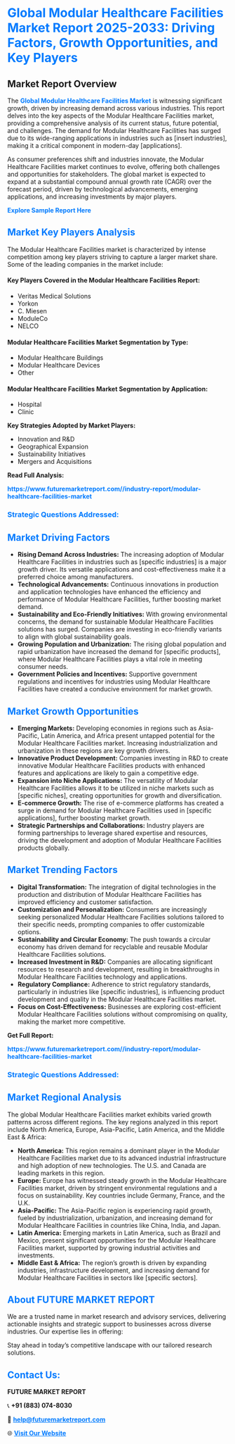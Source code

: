 <h1 style="color: #007BFF;">Global Modular Healthcare Facilities Market Report 2025-2033: Driving Factors, Growth Opportunities, and Key Players</h1>

<section id="overview">
<h2>Market Report Overview</h2>
<p>The <a href="https://www.futuremarketreport.com//industry-report/modular-healthcare-facilities-market" style="color: #007BFF; text-decoration: none;"><strong>Global Modular Healthcare Facilities Market</strong></a> is witnessing significant growth, driven by increasing demand across various industries. This report delves into the key aspects of the Modular Healthcare Facilities market, providing a comprehensive analysis of its current status, future potential, and challenges. The demand for Modular Healthcare Facilities has surged due to its wide-ranging applications in industries such as [insert industries], making it a critical component in modern-day [applications].</p>
<p>As consumer preferences shift and industries innovate, the Modular Healthcare Facilities market continues to evolve, offering both challenges and opportunities for stakeholders. The global market is expected to expand at a substantial compound annual growth rate (CAGR) over the forecast period, driven by technological advancements, emerging applications, and increasing investments by major players.</p>
</section>

<section id="overview">
<p><a href="https://www.futuremarketreport.com//request-sample/reportId=88475" style="color: #007BFF; text-decoration: none;"><strong>Explore Sample Report Here</strong></a></p>
</section>

<section id="key-players">
<h2 style="color: #007BFF;">Market Key Players Analysis</h2>
<p>The Modular Healthcare Facilities market is characterized by intense competition among key players striving to capture a larger market share. Some of the leading companies in the market include:</p>
<h4>Key Players Covered in the Modular Healthcare Facilities Report:</h4>
<ul><li>Veritas Medical Solutions</li><li>Yorkon</li><li>C. Miesen</li><li>ModuleCo</li><li>NELCO</li></ul>
<h4>Modular Healthcare Facilities Market Segmentation by Type:</h4>
<ul><li>Modular Healthcare Buildings</li><li>Modular Healthcare Devices</li><li>Other</li></ul>

<h4>Modular Healthcare Facilities Market Segmentation by Application:</h4>
<ul><li>Hospital</li><li>Clinic</li></ul>
<p><strong>Key Strategies Adopted by Market Players:</strong></p>
<ul>
<li>Innovation and R&D</li>
<li>Geographical Expansion</li>
<li>Sustainability Initiatives</li>
<li>Mergers and Acquisitions</li>
</ul>
</section>

<section>
<p><strong>Read Full Analysis: </strong></p><a href="https://www.futuremarketreport.com//industry-report/modular-healthcare-facilities-market" style="color: #007BFF; text-decoration: none;"><strong>https://www.futuremarketreport.com//industry-report/modular-healthcare-facilities-market</strong></a>
<h3 style="color: #007BFF;">Strategic Questions Addressed:</h3>
</section>

<section id="driving-factors">
<h2 style="color: #007BFF;">Market Driving Factors</h2>
<ul>
<li><strong>Rising Demand Across Industries:</strong> The increasing adoption of Modular Healthcare Facilities in industries such as [specific industries] is a major growth driver. Its versatile applications and cost-effectiveness make it a preferred choice among manufacturers.</li>
<li><strong>Technological Advancements:</strong> Continuous innovations in production and application technologies have enhanced the efficiency and performance of Modular Healthcare Facilities, further boosting market demand.</li>
<li><strong>Sustainability and Eco-Friendly Initiatives:</strong> With growing environmental concerns, the demand for sustainable Modular Healthcare Facilities solutions has surged. Companies are investing in eco-friendly variants to align with global sustainability goals.</li>
<li><strong>Growing Population and Urbanization:</strong> The rising global population and rapid urbanization have increased the demand for [specific products], where Modular Healthcare Facilities plays a vital role in meeting consumer needs.</li>
<li><strong>Government Policies and Incentives:</strong> Supportive government regulations and incentives for industries using Modular Healthcare Facilities have created a conducive environment for market growth.</li>
</ul>
</section>

<section id="growth-opportunities">
<h2 style="color: #007BFF;">Market Growth Opportunities</h2>
<ul>
<li><strong>Emerging Markets:</strong> Developing economies in regions such as Asia-Pacific, Latin America, and Africa present untapped potential for the Modular Healthcare Facilities market. Increasing industrialization and urbanization in these regions are key growth drivers.</li>
<li><strong>Innovative Product Development:</strong> Companies investing in R&D to create innovative Modular Healthcare Facilities products with enhanced features and applications are likely to gain a competitive edge.</li>
<li><strong>Expansion into Niche Applications:</strong> The versatility of Modular Healthcare Facilities allows it to be utilized in niche markets such as [specific niches], creating opportunities for growth and diversification.</li>
<li><strong>E-commerce Growth:</strong> The rise of e-commerce platforms has created a surge in demand for Modular Healthcare Facilities used in [specific applications], further boosting market growth.</li>
<li><strong>Strategic Partnerships and Collaborations:</strong> Industry players are forming partnerships to leverage shared expertise and resources, driving the development and adoption of Modular Healthcare Facilities products globally.</li>
</ul>
</section>

<section id="trending-factors">
<h2 style="color: #007BFF;">Market Trending Factors</h2>
<ul>
<li><strong>Digital Transformation:</strong> The integration of digital technologies in the production and distribution of Modular Healthcare Facilities has improved efficiency and customer satisfaction.</li>
<li><strong>Customization and Personalization:</strong> Consumers are increasingly seeking personalized Modular Healthcare Facilities solutions tailored to their specific needs, prompting companies to offer customizable options.</li>
<li><strong>Sustainability and Circular Economy:</strong> The push towards a circular economy has driven demand for recyclable and reusable Modular Healthcare Facilities solutions.</li>
<li><strong>Increased Investment in R&D:</strong> Companies are allocating significant resources to research and development, resulting in breakthroughs in Modular Healthcare Facilities technology and applications.</li>
<li><strong>Regulatory Compliance:</strong> Adherence to strict regulatory standards, particularly in industries like [specific industries], is influencing product development and quality in the Modular Healthcare Facilities market.</li>
<li><strong>Focus on Cost-Effectiveness:</strong> Businesses are exploring cost-efficient Modular Healthcare Facilities solutions without compromising on quality, making the market more competitive.</li>
</ul>
</section>

<section>
<p><strong>Get Full Report: </strong></p><a href="https://www.futuremarketreport.com//industry-report/modular-healthcare-facilities-market" style="color: #007BFF; text-decoration: none;"><strong>https://www.futuremarketreport.com//industry-report/modular-healthcare-facilities-market</strong></a>
<h3 style="color: #007BFF;">Strategic Questions Addressed:</h3>
</section>


<section id="regional-analysis">
<h2 style="color: #007BFF;">Market Regional Analysis</h2>
<p>The global Modular Healthcare Facilities market exhibits varied growth patterns across different regions. The key regions analyzed in this report include North America, Europe, Asia-Pacific, Latin America, and the Middle East & Africa:</p>
<ul>
<li><strong>North America:</strong> This region remains a dominant player in the Modular Healthcare Facilities market due to its advanced industrial infrastructure and high adoption of new technologies. The U.S. and Canada are leading markets in this region.</li>
<li><strong>Europe:</strong> Europe has witnessed steady growth in the Modular Healthcare Facilities market, driven by stringent environmental regulations and a focus on sustainability. Key countries include Germany, France, and the U.K.</li>
<li><strong>Asia-Pacific:</strong> The Asia-Pacific region is experiencing rapid growth, fueled by industrialization, urbanization, and increasing demand for Modular Healthcare Facilities in countries like China, India, and Japan.</li>
<li><strong>Latin America:</strong> Emerging markets in Latin America, such as Brazil and Mexico, present significant opportunities for the Modular Healthcare Facilities market, supported by growing industrial activities and investments.</li>
<li><strong>Middle East & Africa:</strong> The region’s growth is driven by expanding industries, infrastructure development, and increasing demand for Modular Healthcare Facilities in sectors like [specific sectors].</li>
</ul>
</section>

<footer>
<h2 style="color: #007BFF;">About FUTURE MARKET REPORT</h2>
<p>We are a trusted name in market research and advisory services, delivering actionable insights and strategic support to businesses across diverse industries. Our expertise lies in offering:</p>

<p>Stay ahead in today’s competitive landscape with our tailored research solutions.</p>

<h2 style="color: #007BFF;">Contact Us:</h2>
<p><strong>FUTURE MARKET REPORT</strong></p>
<p>📞 <strong>+91 (883) 074-8030</strong></p>
<p>📧 <strong><a href="mailto:help@futuremarketreport.com" style="color: #007BFF;">help@futuremarketreport.com</a></strong></p>
<p>🌐 <strong><a href="https://www.futuremarketreport.com/" style="color: #007BFF;">Visit Our Website</a></strong></p>
</footer>